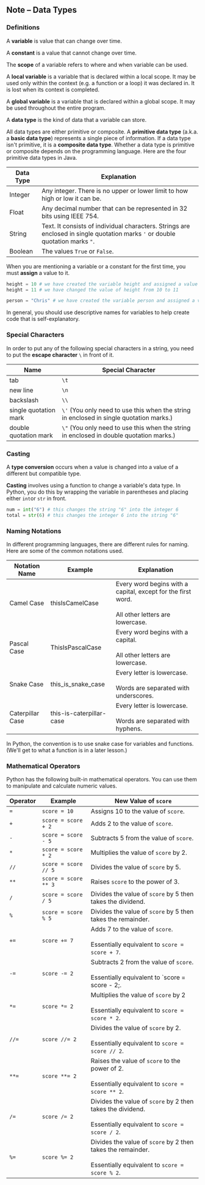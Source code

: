 ## Note – Data Types

### Definitions

A **variable** is value that can change over time. 

A **constant** is a value that cannot change over time. 

The **scope** of a variable refers to where and when variable can be used.

A **local variable** is a variable that is declared within a local scope. It may be used only within the context (e.g. a function or a loop) it was declared in. It is lost when its context is completed.

A **global variable** is a variable that is declared within a global scope. It may be used throughout the entire program.

A **data type** is the kind of data that a variable can store.

All data types are either primitive or composite. A **primitive data type** (a.k.a. a **basic data type**) represents a single piece of information. If a data type isn't primitive, it is a **composite data type**. Whether a data type is primitive or composite depends on the programming language. Here are the four primitive data types in Java. 

| Data Type | Explanation                                                  |
| --------- | ------------------------------------------------------------ |
| Integer   | Any integer. There is no upper or lower limit to how high or low it can be. |
| Float     | Any decimal number that can be represented in 32 bits using IEEE 754. |
| String    | Text.  It consists of individual characters. Strings are enclosed in single quotation marks `'` or double quotation marks `"`. |
| Boolean   | The values `True` or `False`.                                |

When you are mentioning a variable or a constant for the first time, you must **assign** a value to it.

```python
height = 10 # we have created the variable height and assigned a value of 10 to it
height = 11 # we have changed the value of height from 10 to 11

person = "Chris" # we have created the variable person and assigned a value of "Chris" to it
```
In general, you should use descriptive names for variables to help create code that is self-explanatory.

### Special Characters

In order to put any of the following special characters in a string, you need to put the **escape character** ``\`` in front of it.

| Name                  | Special Character                                            |
| --------------------- | ------------------------------------------------------------ |
| tab                   | `\t`                                                         |
| new line              | `\n`                                                         |
| backslash             | `\\`                                                         |
| single quotation mark | `\'` (You only need to use this when the string in enclosed in single quotation marks.) |
| double quotation mark | `\"` (You only need to use this when the string in enclosed in double quotation marks.) |

### Casting

A **type conversion** occurs when a value is changed into a value of a different but compatible type. 

**Casting** involves using a function to change a variable's data type. In Python, you do this by wrapping the variable in parentheses and placing either `int`or `str` in front.

```python
num = int("6") # this changes the string "6" into the integer 6
total = str(6) # this changes the integer 6 into the string "6"
```

### Naming Notations

In different programming languages, there are different rules for naming. Here are some of the common notations used.

| Notation Name    | Example                  | Explanation                                                  |
| ---------------- | ------------------------ | ------------------------------------------------------------ |
| Camel Case       | thisIsCamelCase          | Every word begins with a capital, except for the first word.<br/><br/>All other letters are lowercase. |
| Pascal Case      | ThisIsPascalCase         | Every word begins with a capital.<br/><br/>All other letters are lowercase. |
| Snake Case       | this_is_snake_case       | Every letter is lowercase.<br/><br/>Words are separated with underscores. |
| Caterpillar Case | this-is-caterpillar-case | Every letter is lowercase.<br/><br/>Words are separated with hyphens. |

In Python, the convention is to use snake case for variables and functions. (We'll get to what a function is in a later lesson.)


### Mathematical Operators

Python has the following built-in mathematical operators. You can use them to manipulate and calculate numeric values.

| Operator | Example              | New Value of `score`                                         |
| -------- | -------------------- | ------------------------------------------------------------ |
| `=`      | `score = 10`         | Assigns 10 to the value of `score`.                          |
| `+`      | `score = score + 2`  | Adds 2 to the value of `score`.                              |
| `-`      | `score = score - 5`  | Subtracts 5 from the value of `score`.                       |
| `*`      | `score = score * 2`  | Multiplies the value of `score` by 2.                        |
| `//`     | `score = score // 5` | Divides the value of `score` by 5.                           |
| `**`     | `score = score ** 3` | Raises `score` to the power of 3.                            |
| `/`      | `score = score / 5`  | Divides the value of `score` by 5 then takes the dividend.   |
| `%`      | `score = score % 5`  | Divides the value of `score` by 5 then takes the remainder.  |
| `+=`     | `score += 7`         | Adds 7 to the value of `score`.<br><br/>Essentially equivalent to `score = score + 7`. |
| `-=`     | `score -= 2`         | Subtracts 2 from the value of `score`.<br><br/>Essentially equivalent to `score = score - 2;. |
| `*=`     | `score *= 2`         | Multiplies the value of `score` by 2<br><br/> Essentially equivalent to `score = score * 2`. |
| `//=`    | `score //= 2`        | Divides the value of `score` by 2.<br><br/>Essentially equivalent to `score = score // 2`. |
| `**=`    | `score **= 2`        | Raises the value of `score` to the power of 2.<br><br/>Essentially equivalent to `score = score ** 2`. |
| `/=`     | `score /= 2`         | Divides the value of `score` by 2 then takes the dividend.<br><br/>Essentially equivalent to `score = score / 2`. |
| `%=`     | `score %= 2`         | Divides the value of `score` by 2 then takes the remainder.<br><br/>Essentially equivalent to `score = score % 2`. |
